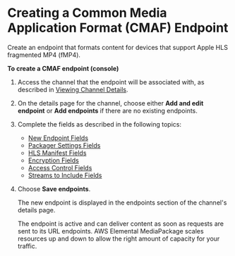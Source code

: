 # Creating a Common Media Application Format \(CMAF\) Endpoint<a name="endpoints-cmaf"></a>

Create an endpoint that formats content for devices that support Apple HLS fragmented MP4 \(fMP4\)\.

**To create a CMAF endpoint \(console\)**

1. Access the channel that the endpoint will be associated with, as described in [Viewing Channel Details](channels-view.md)\.

1. On the details page for the channel, choose either **Add and edit endpoint** or **Add endpoints** if there are no existing endpoints\.

1. Complete the fields as described in the following topics:
   + [New Endpoint Fields](endpoints-cmaf-new.md)
   + [Packager Settings Fields](endpoints-cmaf-packager.md)
   + [HLS Manifest Fields](endpoints-cmaf-manifest.md)
   + [Encryption Fields](endpoints-cmaf-encryption.md)
   + [Access Control Fields ](endpoints-cmaf-access-control.md)
   + [Streams to Include Fields](endpoints-cmaf-include-streams.md)

1. Choose **Save endpoints**\.

   The new endpoint is displayed in the endpoints section of the channel's details page\.

   The endpoint is active and can deliver content as soon as requests are sent to its URL endpoints\. AWS Elemental MediaPackage scales resources up and down to allow the right amount of capacity for your traffic\.